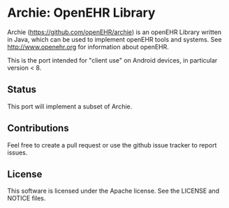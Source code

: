 # Archie: OpenEHR Library

Archie (https://github.com/openEHR/archie) is an openEHR Library written in Java, which can be used to implement openEHR tools and systems. See http://www.openehr.org for information about openEHR.

This is the port intended for "client use" on Android devices, in particular version < 8.


## Status

This port will implement a subset of Archie.

## Contributions

Feel free to create a pull request or use the github issue tracker to report issues.

## License

This software is licensed under the Apache license. See the LICENSE and NOTICE files.
